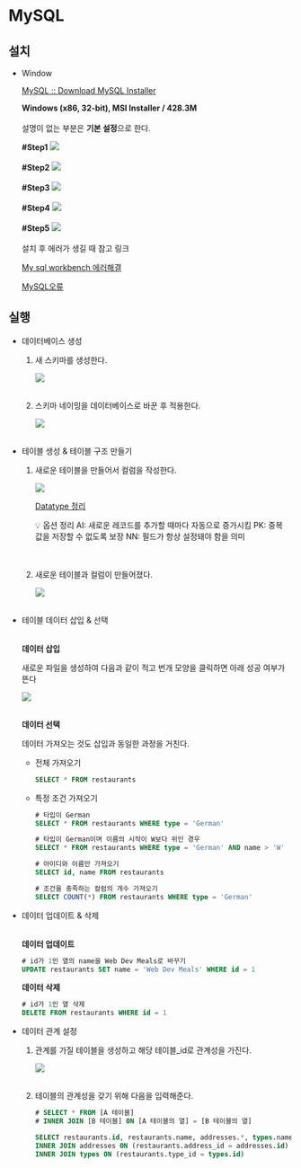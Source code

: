 # MySQL

## 설치

- Window

  [MySQL :: Download MySQL Installer](https://dev.mysql.com/downloads/installer/)

  **Windows (x86, 32-bit), MSI Installer / 428.3M** 
  <br><br>
  설명이 없는 부분은 **기본 설정**으로 한다.

  **#Step1**
  <img src="../assets/DB/my_sql_install_1.png"><br><br>
  **#Step2**
  <img src="../assets/DB/my_sql_install_2.png"><br><br>
  **#Step3**
  <img src="../assets/DB/my_sql_install_3.png"><br><br>
  **#Step4**
  <img src="../assets/DB/my_sql_install_4.png"><br><br>
  **#Step5**
  <img src="../assets/DB/my_sql_install_5.png"><br><br>
  설치 후 에러가 생길 때 참고 링크

  [My sql workbench 에러해결](https://velog.io/@dongzooo/My-sql-workbench-에러해결-could-not-acquire-management-access-for-administration)

  [MySQL오류](https://yeo-story.tistory.com/entry/MySQL오류-SQL-Could-not-connect-server-may-not-be-running)


## 실행

- 데이터베이스 생성
    1. 새 스키마를 생성한다.

       <img src="../assets/DB/my_sql_create_database_1.png"><br><br>

    2. 스키마 네이밍을 데이터베이스로 바꾼 후 적용한다.

       <img src="../assets/DB/my_sql_create_database_2.png"><br><br>


- 테이블 생성 & 테이블 구조 만들기
    1. 새로운 테이블을 만들어서 컬럼을 작성한다.

       <img src="../assets/DB/my_sql_create_table_1.png">

       [Datatype 정리](https://www.notion.so/Datatype-0628cc3dd6254348961e471a1702cf7d?pvs=21)

        <aside>
        💡 옵션 정리
        AI: 새로운 레코드를 추가할 때마다 자동으로 증가시킴
        PK: 중복 값을 저장할 수 없도록 보장
        NN: 필드가 항상 설정돼야 함을 의미

        </aside><br><br>

    2. 새로운 테이블과 컬럼이 만들어졌다.

       <img src="../assets/DB/my_sql_create_table_2.png"><br><br>


- 테이블 데이터 삽입 & 선택
    <br><br>

    **데이터 삽입**
    
    새로운 파일을 생성하여 다음과 같이 적고 번개 모양을 클릭하면 아래 성공 여부가 뜬다

    <img src="../assets/DB/my_sql_insert_data.png"><br><br>
    
    **데이터 선택**
    
    데이터 가져오는 것도 삽입과 동일한 과정을 거친다.
    
    - 전체 가져오기
        
        ```sql
        SELECT * FROM restaurants
        ```
    
    - 특정 조건 가져오기
        
        ```sql
        # 타입이 German
        SELECT * FROM restaurants WHERE type = 'German'
        
        # 타입이 German이며 이름의 시작이 W보다 위인 경우
        SELECT * FROM restaurants WHERE type = 'German' AND name > 'W'
        
        # 아이디와 이름만 가져오기
        SELECT id, name FROM restaurants
        
        # 조건을 충족하는 컬럼의 개수 가져오기
        SELECT COUNT(*) FROM restaurants WHERE type = 'German'
        ```


- 데이터 업데이트 & 삭제
    <br><br>

    **데이터 업데이트**
    
    ```sql
    # id가 1인 열의 name을 Web Dev Meals로 바꾸기
    UPDATE restaurants SET name = 'Web Dev Meals' WHERE id = 1
    ```
    
    **데이터 삭제**
    
    ```sql
    # id가 1인 열 삭제
    DELETE FROM restaurants WHERE id = 1
    ```

- 데이터 관계 설정
    1. 관계를 가질 테이블을 생성하고 해당 테이블_id로 관계성을 가진다.

       <img src="../assets/DB/my_sql_relate_data.png"><br><br>

    2. 테이블의 관계성을 갖기 위해 다음을 입력해준다.

        ```sql
        # SELECT * FROM [A 테이블] 
        # INNER JOIN [B 테이블] ON [A 테이블의 열] = [B 테이블의 열]
        
        SELECT restaurants.id, restaurants.name, addresses.*, types.name FROM restaurants
        INNER JOIN addresses ON (restaurants.address_id = addresses.id)
        INNER JOIN types ON (restaurants.type_id = types.id)
        ```